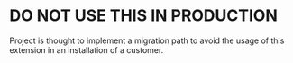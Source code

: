 # DO NOT USE THIS IN PRODUCTION

Project is thought to implement a migration path to avoid the usage of this extension in an installation of a customer.
